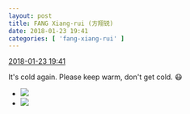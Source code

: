 ```yaml
---
layout: post
title: FANG Xiang-rui (方翔锐)
date: 2018-01-23 19:41
categories: [ 'fang-xiang-rui' ]
---
```


<div class="weibo-info">
  <a href="https://weibo.com/6117583008/FFIRg7qpo">2018-01-23 19:41</a>
</div>

It's cold again. Please keep warm, don't get cold. :mask:

<!-- more -->

<ul class="weibo-pic-list-1">
  <li class="weibo-pic">
    <a href="http://wx4.sinaimg.cn/mw690/006G0KNGgy1fnqs03rxrwj31hr1hr4qr.jpg"><img src="http://wx4.sinaimg.cn/thumb150/006G0KNGgy1fnqs03rxrwj31hr1hr4qr.jpg"/></a>
  </li>
  <li class="weibo-pic">
    <a href="http://wx3.sinaimg.cn/mw690/006G0KNGgy1fnqs00jfmoj31hr1hr1kz.jpg"><img src="http://wx3.sinaimg.cn/thumb150/006G0KNGgy1fnqs00jfmoj31hr1hr1kz.jpg"/></a>
  </li>
</ul>
